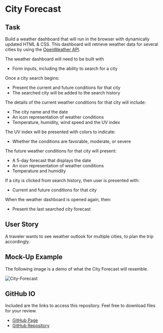 # City Forecast

## Task

Build a weather dashboard that will run in the browser with dynamically updated HTML & CSS.  This dashboard will retrieve weather data for several cities by using the [OpenWeather API](https://openweathermap.org/api).

The weather dashboard will need to be built with
- Form inputs, including the ability to search for a city

Once a city search begins:
- Present the current and future conditions for that city
- The searched city will be added to the search history

The details of the current weather conditions for that city will include:
- The city name and the date
- An icon representation of weather conditions
- Temperature, humidity, wind speed and the UV index

The UV index will be presented with colors to indicate:
- Whether the conditions are favorable, moderate, or severe

The future weather conditions for that city will present:
- A 5-day forecast that displays the date
- An icon representation of weather conditions
- Temperature and humidity

If a city is clicked from search history, then user is presented with:
- Current and future conditions for that city

When the weather dashboard is opened again, then:
- Present the last searched city forecast

## User Story

A traveler wants to see weather outlook for multiple cities, to plan the trip accordingly.

## Mock-Up Example

The following image is a demo of what the City Forecast will resemble.

![City-Forecast](./assets/server-side-apis.demo.png)

## GitHub IO

Included are the links to access this repository. Feel free to download files for your review.

- [GitHub Page](https://rudy-menjivar.github.io/city-forecast/)
- [GitHub Repository](https://github.com/Rudy-Menjivar/city-forecast)